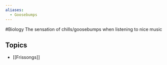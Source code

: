 ```yaml
---
aliases:
  - Goosebumps
---
```

#Biology 
The sensation of chills/goosebumps when listening to nice music
## Topics
* [[Frissongs]]